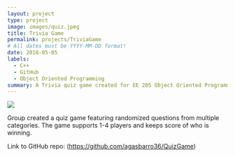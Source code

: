 ```yaml
---
layout: project
type: project
image: images/quiz.jpeg
title: Trivia Game
permalink: projects/TriviaGame
# All dates must be YYYY-MM-DD format!
date: 2018-05-05
labels:
  - C++
  - GitHub
  - Object Oriented Programming
summary: A Trivia quiz game created for EE 205 Object Oriented Programming.
---
```


<img class="ui image" src="{{ site.baseurl }}/images/quiz.jpeg">

Group created a quiz game featuring randomized questions from multiple categories. The game supports 1-4 players and keeps score of who is winning.


Link to GitHub repo: (https://github.com/agasbarro36/QuizGame)

